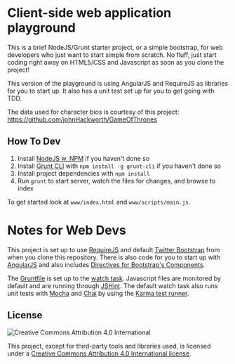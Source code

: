 # Client-side web application playground

This is a brief NodeJS/Grunt starter project, or a simple bootstrap, for web developers who just want to start simple from scratch. No fluff, just start coding right away on HTML5/CSS and Javascript as soon as you clone the project!

This version of the playground is using AngularJS and RequireJS as libraries for you to start up. It also has a unit test set up for you to get going with TDD.

The data used for character bios is courtesy of this project: https://github.com/johnHackworth/GameOfThrones

## How To Dev

1. Install [NodeJS w. NPM](http://nodejs.org/) if you haven't done so
2. Install [Grunt CLI](http://gruntjs.com/) with `npm install -g grunt-cli` if you haven't done so
3. Install project dependencies with `npm install`
4. Run `grunt` to start server, watch the files for changes, and browse to index

To get started look at `www/index.html` and `www/scripts/main.js`.

# Notes for Web Devs

This project is set up to use [RequireJS](http://requirejs.org/) and default [Twitter Bootstrap](http://getbootstrap.com/) from when you clone this repository. There is also code for you to start up with [AngularJS](http://angularjs.org/) and also includes [Directives for Bootstrap's Components](http://angular-ui.github.io/bootstrap/).

The [Gruntfile](http://gruntjs.com/sample-gruntfile) is set up to the [watch task](https://github.com/gruntjs/grunt-contrib-watch). Javascript files are monitored by default and are running through [JSHint](http://www.jshint.com/). The default watch task also runs unit tests with [Mocha](http://visionmedia.github.io/mocha/) and [Chai](http://chaijs.com/) by using the [Karma test runner](http://karma-runner.github.io/).

## License

![Creative Commons Attribution 4.0 International](http://i.creativecommons.org/l/by/4.0/88x31.png)

This project, except for third-party tools and libraries used, is licensed under a [Creative Commons Attribution 4.0 International license](http://creativecommons.org/licenses/by/4.0/).